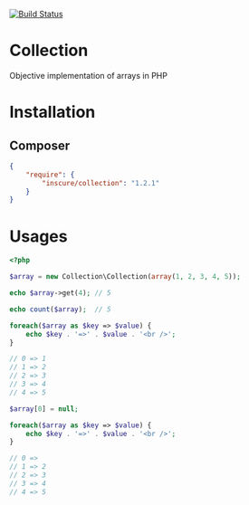 [![Build Status](https://travis-ci.org/Inscure/Collection.svg?branch=master)](https://travis-ci.org/Inscure/Collection)

# Collection
Objective implementation of arrays in PHP

# Installation

## Composer

```json
{
    "require": {
        "inscure/collection": "1.2.1"
    }
}
```

# Usages

```php
<?php

$array = new Collection\Collection(array(1, 2, 3, 4, 5));

echo $array->get(4); // 5 

echo count($array);  // 5

foreach($array as $key => $value) {
    echo $key . '=>' . $value . '<br />';
}

// 0 => 1
// 1 => 2
// 2 => 3
// 3 => 4
// 4 => 5

$array[0] = null;

foreach($array as $key => $value) {
    echo $key . '=>' . $value . '<br />';
}

// 0 => 
// 1 => 2
// 2 => 3
// 3 => 4
// 4 => 5
```
